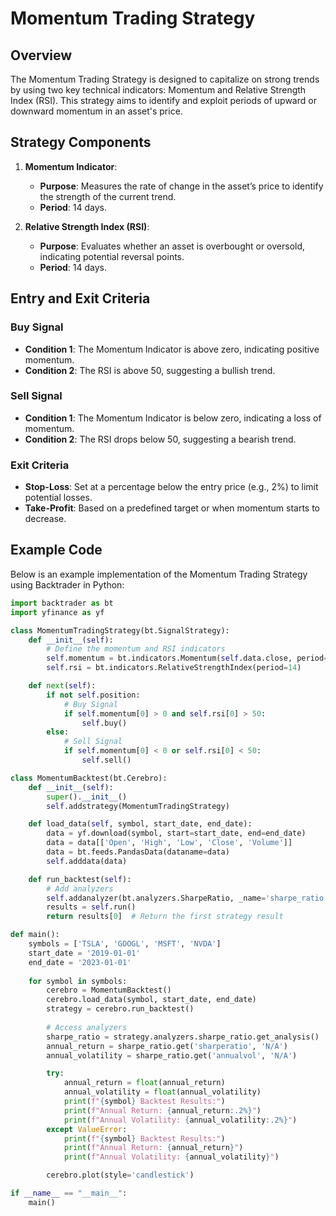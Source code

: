 # Momentum Trading Strategy

## Overview

The Momentum Trading Strategy is designed to capitalize on strong trends by using two key technical indicators: Momentum and Relative Strength Index (RSI). This strategy aims to identify and exploit periods of upward or downward momentum in an asset's price.

## Strategy Components

1. **Momentum Indicator**:
   - **Purpose**: Measures the rate of change in the asset’s price to identify the strength of the current trend.
   - **Period**: 14 days.

2. **Relative Strength Index (RSI)**:
   - **Purpose**: Evaluates whether an asset is overbought or oversold, indicating potential reversal points.
   - **Period**: 14 days.

## Entry and Exit Criteria

### Buy Signal
- **Condition 1**: The Momentum Indicator is above zero, indicating positive momentum.
- **Condition 2**: The RSI is above 50, suggesting a bullish trend.

### Sell Signal
- **Condition 1**: The Momentum Indicator is below zero, indicating a loss of momentum.
- **Condition 2**: The RSI drops below 50, suggesting a bearish trend.

### Exit Criteria
- **Stop-Loss**: Set at a percentage below the entry price (e.g., 2%) to limit potential losses.
- **Take-Profit**: Based on a predefined target or when momentum starts to decrease.







## Example Code

Below is an example implementation of the Momentum Trading Strategy using Backtrader in Python:

```python
import backtrader as bt
import yfinance as yf

class MomentumTradingStrategy(bt.SignalStrategy):
    def __init__(self):
        # Define the momentum and RSI indicators
        self.momentum = bt.indicators.Momentum(self.data.close, period=14)
        self.rsi = bt.indicators.RelativeStrengthIndex(period=14)

    def next(self):
        if not self.position:
            # Buy Signal
            if self.momentum[0] > 0 and self.rsi[0] > 50:
                self.buy()
        else:
            # Sell Signal
            if self.momentum[0] < 0 or self.rsi[0] < 50:
                self.sell()

class MomentumBacktest(bt.Cerebro):
    def __init__(self):
        super().__init__()
        self.addstrategy(MomentumTradingStrategy)

    def load_data(self, symbol, start_date, end_date):
        data = yf.download(symbol, start=start_date, end=end_date)
        data = data[['Open', 'High', 'Low', 'Close', 'Volume']]
        data = bt.feeds.PandasData(dataname=data)
        self.adddata(data)

    def run_backtest(self):
        # Add analyzers
        self.addanalyzer(bt.analyzers.SharpeRatio, _name='sharpe_ratio')
        results = self.run()
        return results[0]  # Return the first strategy result

def main():
    symbols = ['TSLA', 'GOOGL', 'MSFT', 'NVDA']
    start_date = '2019-01-01'
    end_date = '2023-01-01'
    
    for symbol in symbols:
        cerebro = MomentumBacktest()
        cerebro.load_data(symbol, start_date, end_date)
        strategy = cerebro.run_backtest()
        
        # Access analyzers
        sharpe_ratio = strategy.analyzers.sharpe_ratio.get_analysis()
        annual_return = sharpe_ratio.get('sharperatio', 'N/A')
        annual_volatility = sharpe_ratio.get('annualvol', 'N/A')

        try:
            annual_return = float(annual_return)
            annual_volatility = float(annual_volatility)
            print(f"{symbol} Backtest Results:")
            print(f"Annual Return: {annual_return:.2%}")
            print(f"Annual Volatility: {annual_volatility:.2%}")
        except ValueError:
            print(f"{symbol} Backtest Results:")
            print(f"Annual Return: {annual_return}")
            print(f"Annual Volatility: {annual_volatility}")

        cerebro.plot(style='candlestick')

if __name__ == "__main__":
    main()
